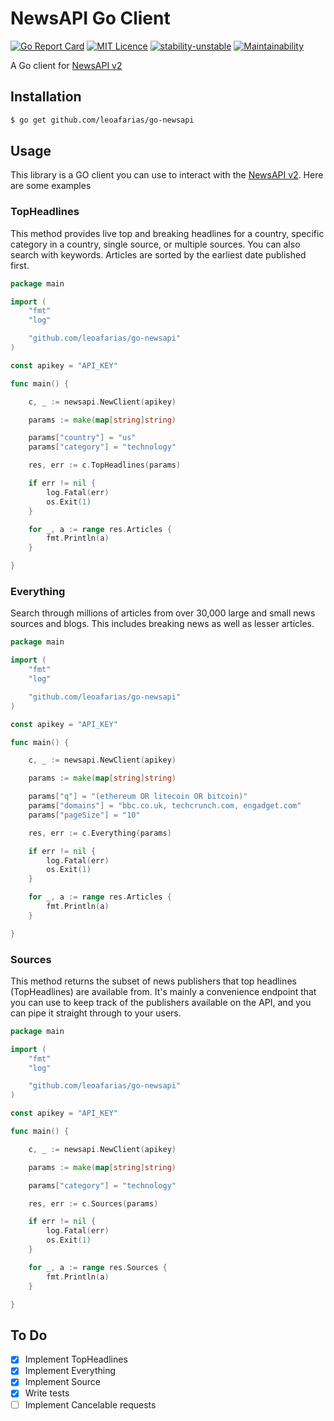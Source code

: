 # NewsAPI Go Client
[![Go Report Card](https://goreportcard.com/badge/github.com/leoafarias/go-newsapi)](https://goreportcard.com/report/github.com/leoafarias/go-newsapi) [![MIT Licence](https://badges.frapsoft.com/os/mit/mit.svg?v=103)](https://opensource.org/licenses/mit-license.php)
[![stability-unstable](https://img.shields.io/badge/stability-stable-green.svg)](https://github.com/emersion/stability-badges#unstable) 
[![Maintainability](https://api.codeclimate.com/v1/badges/1603870f2a43c27639e6/maintainability)](https://codeclimate.com/github/leoafarias/go-newsapi/maintainability)



A Go client for [NewsAPI v2](https://newsapi.org/docs)

## Installation

```bash
$ go get github.com/leoafarias/go-newsapi
```

## Usage

This library is a GO client you can use to interact with the [NewsAPI v2](https://newsapi.org/docs). Here are some examples

### TopHeadlines
This method provides live top and breaking headlines for a country, specific category in a country, single source, or multiple sources. You can also search with keywords. Articles are sorted by the earliest date published first.


```go
package main

import (
    "fmt"
    "log"

    "github.com/leoafarias/go-newsapi"
)

const apikey = "API_KEY"

func main() {

    c, _ := newsapi.NewClient(apikey)

    params := make(map[string]string)

    params["country"] = "us"
    params["category"] = "technology"

    res, err := c.TopHeadlines(params)

    if err != nil {
        log.Fatal(err)
        os.Exit(1)
    }

    for _, a := range res.Articles {
        fmt.Println(a)
    }

}
```

### Everything

Search through millions of articles from over 30,000 large and small news sources and blogs. This includes breaking news as well as lesser articles.


```go
package main

import (
    "fmt"
    "log"

    "github.com/leoafarias/go-newsapi"
)

const apikey = "API_KEY"

func main() {

    c, _ := newsapi.NewClient(apikey)

    params := make(map[string]string)

    params["q"] = "(ethereum OR litecoin OR bitcoin)"
    params["domains"] = "bbc.co.uk, techcrunch.com, engadget.com"
    params["pageSize"] = "10"

    res, err := c.Everything(params)

    if err != nil {
        log.Fatal(err)
        os.Exit(1)
    }

    for _, a := range res.Articles {
        fmt.Println(a)
    }

}
```

### Sources

This method returns the subset of news publishers that top headlines (TopHeadlines) are available from. It's mainly a convenience endpoint that you can use to keep track of the publishers available on the API, and you can pipe it straight through to your users.


```go
package main

import (
    "fmt"
    "log"

    "github.com/leoafarias/go-newsapi"
)

const apikey = "API_KEY"

func main() {

    c, _ := newsapi.NewClient(apikey)

    params := make(map[string]string)

    params["category"] = "technology"

    res, err := c.Sources(params)

    if err != nil {
        log.Fatal(err)
        os.Exit(1)
    }

    for _, a := range res.Sources {
        fmt.Println(a)
    }

}
```

## To Do
- [x] Implement TopHeadlines
- [x] Implement Everything
- [x] Implement Source
- [x] Write tests
- [ ] Implement Cancelable requests